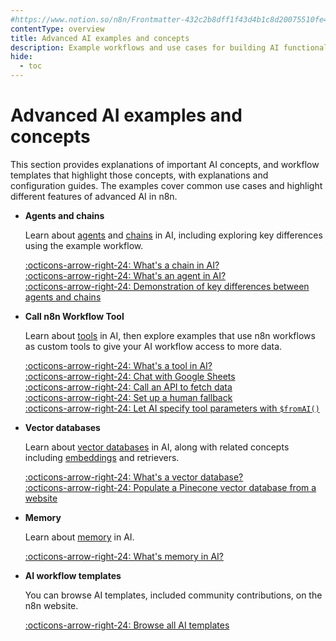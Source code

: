 ```yaml
---
#https://www.notion.so/n8n/Frontmatter-432c2b8dff1f43d4b1c8d20075510fe4
contentType: overview
title: Advanced AI examples and concepts
description: Example workflows and use cases for building AI functionality using n8n.
hide:
  - toc
---
```


# Advanced AI examples and concepts

This section provides explanations of important AI concepts, and workflow templates that highlight those concepts, with explanations and configuration guides. The examples cover common use cases and highlight different features of advanced AI in n8n.

<div class="grid cards" markdown>

-   __Agents and chains__

	Learn about [agents](/glossary.md#ai-agent) and [chains](/glossary.md#ai-chain) in AI, including exploring key differences using the example workflow.

	[:octicons-arrow-right-24: What's a chain in AI?](/advanced-ai/examples/understand-chains.md)  
    [:octicons-arrow-right-24: What's an agent in AI?](/advanced-ai/examples/understand-agents.md)  
	[:octicons-arrow-right-24: Demonstration of key differences between agents and chains](/advanced-ai/examples/agent-chain-comparison.md) 

-   __Call n8n Workflow Tool__

    Learn about [tools](/glossary.md#ai-tool) in AI, then explore examples that use n8n workflows as custom tools to give your AI workflow access to more data.

	[:octicons-arrow-right-24: What's a tool in AI?](/advanced-ai/examples/understand-tools.md)  
    [:octicons-arrow-right-24: Chat with Google Sheets](/advanced-ai/examples/data-google-sheets.md)  
	[:octicons-arrow-right-24: Call an API to fetch data](/advanced-ai/examples/api-workflow-tool.md)  
	[:octicons-arrow-right-24: Set up a human fallback](/advanced-ai/examples/human-fallback.md)  
	[:octicons-arrow-right-24: Let AI specify tool parameters with `$fromAI()`](/advanced-ai/examples/using-the-fromai-function.md)

-   __Vector databases__

    Learn about [vector databases](/glossary.md#ai-vector-store) in AI, along with related concepts including [embeddings](/glossary.md#ai-embedding) and retrievers.

	[:octicons-arrow-right-24: What's a vector database?](/advanced-ai/examples/understand-vector-databases.md)  
    [:octicons-arrow-right-24: Populate a Pinecone vector database from a website](/advanced-ai/examples/vector-store-website.md)   

-   __Memory__

    Learn about [memory](/glossary.md#ai-memory) in AI.

	[:octicons-arrow-right-24: What's memory in AI?](/advanced-ai/examples/understand-memory.md)  

-   __AI workflow templates__

	You can browse AI templates, included community contributions, on the n8n website. 

    [:octicons-arrow-right-24: Browse all AI templates](https://n8n.io/workflows/?categories=25)


   
</div>
